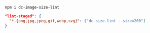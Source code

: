```
npm i dc-image-size-lint
```

```json
"lint-staged": {
  "*.{png,jpg,jpeg,gif,webp,svg}": ["dc-size-lint --size=200"]
}
```